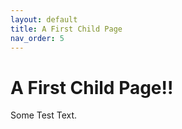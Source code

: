 ```yaml
---
layout: default
title: A First Child Page
nav_order: 5
---
```


A First Child Page!!
=====

Some Test Text.
